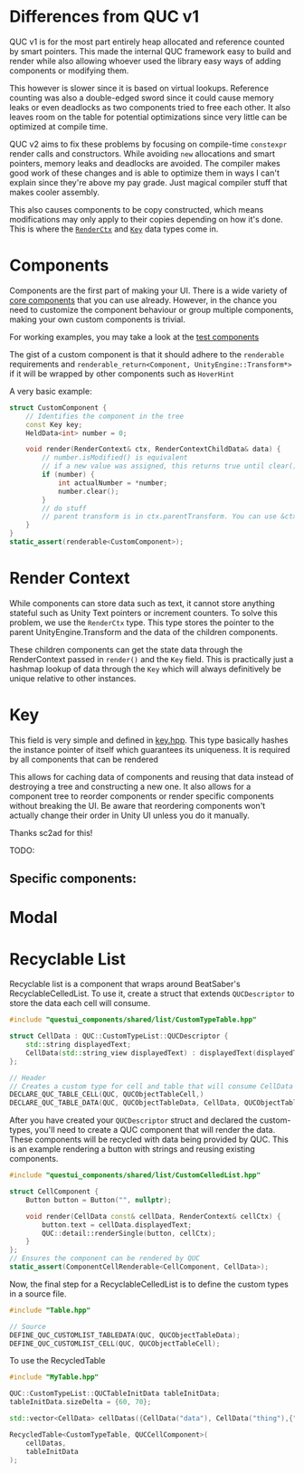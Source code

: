 # Differences from QUC v1
QUC v1 is for the most part entirely heap allocated and reference counted by smart pointers. This made the internal QUC framework easy to build and render while also allowing whoever used the library easy ways of adding components or modifying them.

This however is slower since it is based on virtual lookups. Reference counting was also a double-edged sword since it could cause memory leaks or even deadlocks as two components tried to free each other.
It also leaves room on the table for potential optimizations since very little can be optimized at compile time.

QUC v2 aims to fix these problems by focusing on compile-time `constexpr` render calls and constructors. While avoiding `new` allocations and smart pointers, memory leaks and deadlocks are avoided. 
The compiler makes good work of these changes and is able to optimize them in ways I can't explain since they're above my pay grade. 
Just magical compiler stuff that makes cooler assembly.

This also causes components to be copy constructed, which means modifications may only apply to their copies depending on how it's done. This is where the [`RenderCtx`](#render-context) and [`Key`](#Key) data types come in.

# Components
Components are the first part of making your UI. There is a wide variety of [core components](../shared/components) that you can use already. 
However, in the chance you need to customize the component behaviour or group multiple components, making your own custom components is trivial.

For working examples, you may take a look at the [test components](../test/include/TestComponent.hpp)

The gist of a custom component is that it should adhere to the `renderable` requirements and `renderable_return<Component, UnityEngine::Transform*>` if it will be wrapped by other components such as `HoverHint`

A very basic example: 
```cpp
struct CustomComponent {
    // Identifies the component in the tree
    const Key key;
    HeldData<int> number = 0;

    void render(RenderContext& ctx, RenderContextChildData& data) {
        // number.isModified() is equivalent
        // if a new value was assigned, this returns true until clear() is called
        if (number) {
            int actualNumber = *number;
            number.clear();
        }
        // do stuff
        // parent transform is in ctx.parentTransform. You can use &ctx.parentTransform to retrieve the pointer.
    }
}
static_assert(renderable<CustomComponent>);
```

# Render Context
While components can store data such as text, it cannot store anything stateful such as Unity Text pointers or increment counters. 
To solve this problem, we use the `RenderCtx` type. This type stores the pointer to the parent UnityEngine.Transform and the data of the children components. 

These children components can get the state data through the RenderContext passed in `render()` and the `Key` field. 
This is practically just a hashmap lookup of data through the `Key` which will always definitively be unique relative to other instances.

# Key
This field is very simple and defined in [key.hpp](../shared/key.hpp). This type basically hashes the instance pointer of itself which guarantees its uniqueness. It is required by all components that can be rendered

This allows for caching data of components and reusing that data instead of destroying a tree and constructing a new one. It also allows for a component tree to reorder components or render specific components without breaking the UI. 
Be aware that reordering components won't actually change their order in Unity UI unless you do it manually.

Thanks sc2ad for this!


TODO:
## Specific components:
# Modal
# Recyclable List
Recyclable list is a component that wraps around BeatSaber's RecyclableCelledList. 
To use it, create a struct that extends `QUCDescriptor` to store the data each cell will consume.
```cpp
#include "questui_components/shared/list/CustomTypeTable.hpp"

struct CellData : QUC::CustomTypeList::QUCDescriptor {
    std::string displayedText;
    CellData(std::string_view displayedText) : displayedText(displayedText) {}
};

// Header
// Creates a custom type for cell and table that will consume CellData and build the cells
DECLARE_QUC_TABLE_CELL(QUC, QUCObjectTableCell,)
DECLARE_QUC_TABLE_DATA(QUC, QUCObjectTableData, CellData, QUCObjectTableCell,);
```

After you have created your `QUCDescriptor` struct and declared the custom-types, you'll need to create a QUC component that will render the data. These components will be recycled with data being provided by QUC.
This is an example rendering a button with strings and reusing existing components.
```cpp
#include "questui_components/shared/list/CustomCelledList.hpp"

struct CellComponent {
    Button button = Button("", nullptr);

    void render(CellData const& cellData, RenderContext& cellCtx) {
        button.text = cellData.displayedText;
        QUC::detail::renderSingle(button, cellCtx);
    }
};
// Ensures the component can be rendered by QUC
static_assert(ComponentCellRenderable<CellComponent, CellData>);
```

Now, the final step for a RecyclableCelledList is to define the custom types in a source file.
```cpp
#include "Table.hpp"

// Source
DEFINE_QUC_CUSTOMLIST_TABLEDATA(QUC, QUCObjectTableData);
DEFINE_QUC_CUSTOMLIST_CELL(QUC, QUCObjectTableCell);
```

To use the RecycledTable

```cpp
#include "MyTable.hpp"

QUC::CustomTypeList::QUCTableInitData tableInitData;
tableInitData.sizeDelta = {60, 70};

std::vector<CellData> cellDatas({CellData("data"), CellData("thing"),{"magic"}, {"school"}, {"bus"}, {"tacos"}, {"are"}, {"cool"}, {"why"}, {"do"}, {"I"}, {"do"}, {"this"}});

RecycledTable<CustomTypeTable, QUCCellComponent>(
    cellDatas,
    tableInitData
);
```